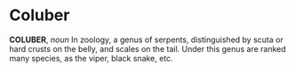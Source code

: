 # Coluber

**COLUBER**, _noun_ In zoology, a genus of serpents, distinguished by scuta or hard crusts on the belly, and scales on the tail. Under this genus are ranked many species, as the viper, black snake, etc.